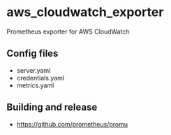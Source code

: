 # aws_cloudwatch_exporter

Prometheus exporter for AWS CloudWatch

## Config files

* server.yaml
* credentials.yaml
* metrics.yaml

## Building and release

* https://github.com/prometheus/promu